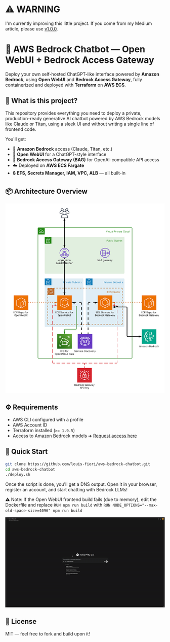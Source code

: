 # ⚠️ WARNING
I'm currently improving this little project. If you come from my Medium article, please use [v1.0.0](https://github.com/louis-fiori/aws-bedrock-chatbot/releases/tag/v1.0.0).

# 🧠 AWS Bedrock Chatbot — Open WebUI + Bedrock Access Gateway

Deploy your own self-hosted ChatGPT-like interface powered by **Amazon Bedrock**, using **Open WebUI** and **Bedrock Access Gateway**, fully containerized and deployed with **Terraform** on **AWS ECS**.

## 🚀 What is this project?

This repository provides everything you need to deploy a private, production-ready generative AI chatbot powered by AWS Bedrock models like Claude or Titan, using a sleek UI and without writing a single line of frontend code.

You'll get:

- 🧱 **Amazon Bedrock** access (Claude, Titan, etc.)
- 💬 **Open WebUI** for a ChatGPT-style interface
- 🔁 **Bedrock Access Gateway (BAG)** for OpenAI-compatible API access
- ☁️ Deployed on **AWS ECS Fargate**
- 🔒 **EFS, Secrets Manager, IAM, VPC, ALB** — all built-in

## 📦 Architecture Overview

![Architecture Diagram](./assets/diagram.png)

## ⚙️ Requirements

- AWS CLI configured with a profile
- AWS Account ID
- Terraform installed (`>= 1.9.5`)
- Access to Amazon Bedrock models ➜ [Request access here](https://docs.aws.amazon.com/bedrock/latest/userguide/model-access.html)

## 🧪 Quick Start

```bash
git clone https://github.com/louis-fiori/aws-bedrock-chatbot.git
cd aws-bedrock-chatbot
./deploy.sh
```

Once the script is done, you'll get a DNS output. Open it in your browser, register an account, and start chatting with Bedrock LLMs!

⚠️ Note: If the Open WebUI frontend build fails (due to memory), edit the Dockerfile and replace `RUN npm run build` with `RUN NODE_OPTIONS="--max-old-space-size=4096" npm run build`

![Demonstration](./assets/demo.gif)

## 📄 License
MIT — feel free to fork and build upon it!
